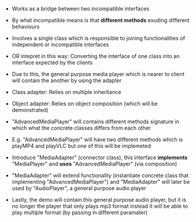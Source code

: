 - Works as a bridge between two incompatible interfaces
- By what incompatible means is that **different methods** exuding different behaviours
- Involves a single class which is responsible to joining functionalities of independent or incompatible interfaces
- OR intepret in this way: Converting the interface of one class into an interface expected by the clients
- Due to this, the general purpose media player which is nearer to client will contain the another by using the adapter

- Class adapter: Relies on multiple inheritance
- Object adapter: Relies on object composition (which will be demonstrated)

- "AdvancedMediaPlayer" will contains different methods signature in which what the concrete classes differs from each other
- E.g. "AdvancedMediaPlayer" will have two different methods which is playMP4 and playVLC but one of this will be implemeted

- Introduce "MediaAdapter" (connector class), this interface **implements** "MediaPlayer" and **uses** "AdvancedMediaPlayer" (via composition)

- "MediaAdapter" will extend functionality (instantiate concrete class that implementing "AdvancedMediaPlayer") and "MediaAdapter" will later be used by "AudioPlayer", a general purpose audio player

- Lastly, the demo will contain this general purpose audio player, but it is no longer the player that only plays mp3 format instead it will be able to play multiple format (by passing in different paramater)

